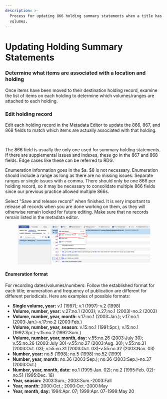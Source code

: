 ```yaml
---
description: >-
  Process for updating 866 holding summary statements when a title has multiple
  volumes.
---
```


# Updating Holding Summary Statements

### Determine what items are associated with a location and holding

Once items have been moved to their destination holding record, examine the list of items on each holding to determine which volumes/ranges are attached to each holding.

### Edit holding record

Edit each holding record in the Metadata Editor to update the 866, 867, and 868 fields to match which items are actually associated with that holding.

<figure><img src="https://lh4.googleusercontent.com/2F3pda-L7IZXAezhMPrOlNNMv0jYV2RKekW6lq2y0BYcRhUqZc1kW9JPCGXkFA137jpJQ2ioRUVheD6J0DDEO8pDpcc72uuwe1KqtzI7xrgJEIX-PlKmxMKgj3o0zTv01WfVdOL8QAURK07wzLVLP73RtbFufrTvAVXAhB5BDBVL5jXqXFZVRmBv" alt=""><figcaption></figcaption></figure>

The 866 field is usually the only one used for summary holding statements. If there are supplemental issues and indexes, these go in the 867 and 868 fields. Edge cases like these can be referred to RDG.

Enumeration information goes in the $a. $8 is not necessary. Enumeration should include a range as long as there are no missing issues. Separate ranges or single issues with a comma. There should only be one 866 per holding record, so it may be necessary to consolidate multiple 866 fields since our previous practice allowed multiple 866s.

Select "Save and release record" when finished. It is very important to release all records when you are done working on them, as they will otherwise remain locked for future editing. Make sure that no records remain listed in the metadata editor.

<figure><img src="../../.gitbook/assets/image (4).png" alt=""><figcaption></figcaption></figure>

#### Enumeration format

For recording dates/volumes/numbers: Follow the established format for each title; enumeration and frequency of publication are different for different periodicals. Here are examples of possible formats:

* **Single volume, year:** v.1 (1997); v.1 (1997)-v.2 (1998)
* **Volume, number, year:** v.27:no.1 (2003); v.27:no.1 (2003)-no.2 (2003)
* **Volume, number, year, month:** v.17:no.1 (2003:Jan.); v.17:no.1 (2003:Jan.)-v.17:no.2 (2003:Feb.)
* **Volume, number, year, season:** v.15:no.1 (1991:Spr.); v.15:no.1 (1992:Spr.)-v.15:no.2 (1992:Sum.)
* **Volume, number, year, month, day:** v.55:no.26 (2003:July 30); v.55:no.26 (2003:July 30)-v.55:no.27 (2003:Aug. 30); v.55:no.31 (2003:Oct. 03); v.55:no.31 (2003:Oct. 03)-v.55:no.32 (2003:Nov. 03)
* **Number, year:** no.5 (1998); no.5 (1998)-no.52 (1999)
* **Number, year, month:** no.36 (2003:Sep.); no.36 (2003:Sep.)-no.37 (2003:Oct.)
* **Number, year, month, date:** no.1 (1995:Jan. 02); no.2 (1995:Feb. 02)-no.51 (1995:Dec. 18)
* **Year, season:** 2003:Sum.; 2003:Sum.-2003:Fall
* **Year, month:** 2000:Oct.; 2000:Oct.-2000:May
* **Year, month, day:** 1994:Apr. 07; 1999:Apr. 07-1999:May 20
